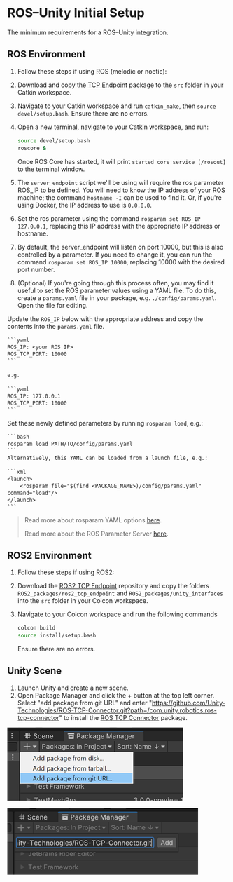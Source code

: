 # ROS–Unity Initial Setup

The minimum requirements for a ROS–Unity integration.

## ROS Environment

1. Follow these steps if using ROS (melodic or noetic):

1. Download and copy the [TCP Endpoint](https://github.com/Unity-Technologies/ROS-TCP-Endpoint) package to the `src` folder in your Catkin workspace.

1. Navigate to your Catkin workspace and run `catkin_make`, then `source devel/setup.bash`. Ensure there are no errors.

1. Open a new terminal, navigate to your Catkin workspace, and run:

   ```bash
   source devel/setup.bash
   roscore &
   ```

   Once ROS Core has started, it will print `started core service [/rosout]` to the terminal window.

1. The `server_endpoint` script we'll be using will require the ros parameter ROS_IP to be defined. You will need to know the IP address of your ROS machine; the command `hostname -I` can be used to find it. Or, if you're using Docker, the IP address to use is `0.0.0.0`.

1. Set the ros parameter using the command `rosparam set ROS_IP 127.0.0.1`, replacing this IP address with the appropriate IP address or hostname.

1. By default, the server_endpoint will listen on port 10000, but this is also controlled by a parameter. If you need to change it, you can run the command `rosparam set ROS_IP 10000`, replacing 10000 with the desired port number.

1. (Optional) If you're going through this process often, you may find it useful to set the ROS parameter values using a YAML file. To do this, create a `params.yaml` file in your package, e.g. `./config/params.yaml`. Open the file for editing.

 Update the `ROS_IP` below with the appropriate address and copy the contents into the `params.yaml` file.

    ```yaml
    ROS_IP: <your ROS IP>
    ROS_TCP_PORT: 10000
    ```

    e.g.

    ```yaml
    ROS_IP: 127.0.0.1
    ROS_TCP_PORT: 10000
    ```

 Set these newly defined parameters by running `rosparam load`, e.g.:

    ```bash
    rosparam load PATH/TO/config/params.yaml
    ```
    Alternatively, this YAML can be loaded from a launch file, e.g.:

    ```xml
    <launch>
        <rosparam file="$(find <PACKAGE_NAME>)/config/params.yaml" command="load"/>
    </launch>
    ```

> Read more about rosparam YAML options [here](http://wiki.ros.org/rosparam).
>
> Read more about the ROS Parameter Server [here](http://wiki.ros.org/Parameter%20Server).

## ROS2 Environment

1. Follow these steps if using ROS2:

1. Download the [ROS2 TCP Endpoint](https://github.com/Unity-Technologies/ROS2-TCP-Endpoint) repository and copy the folders `ROS2_packages/ros2_tcp_endpoint` and `ROS2_packages/unity_interfaces` into the `src` folder in your Colcon workspace.

1. Navigate to your Colcon workspace and run the following commands
    ```bash
    colcon build
	source install/setup.bash
	```
	
	Ensure there are no errors.

## Unity Scene
1. Launch Unity and create a new scene.
2. Open Package Manager and click the + button at the top left corner. Select "add package from git URL" and enter "https://github.com/Unity-Technologies/ROS-TCP-Connector.git?path=/com.unity.robotics.ros-tcp-connector" to install the [ROS TCP Connector](https://github.com/Unity-Technologies/ROS-TCP-Connector) package.

![](images/add_package.png)

![](images/add_package_2.png)